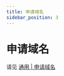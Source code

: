 ```yaml
---
title: 申请域名
sidebar_position: 3
---
```


# 申请域名

请见 [通用 | 申请域名](/advance/domain-application-and-dns-resolution)
